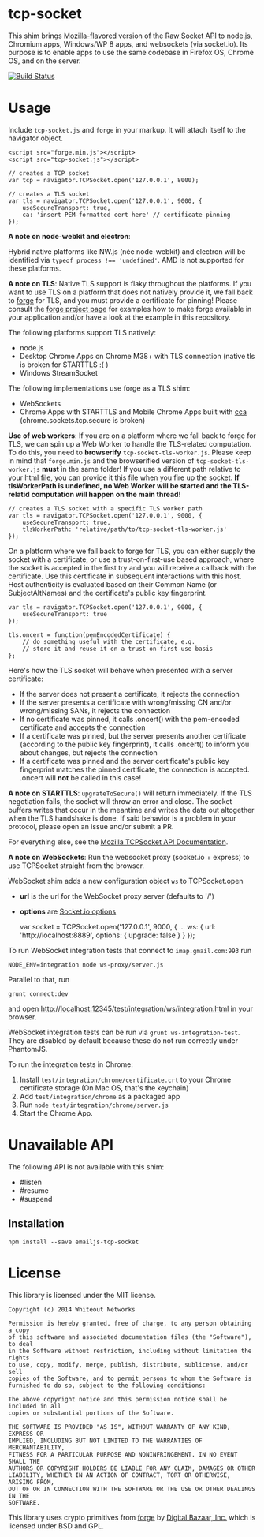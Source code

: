 tcp-socket
==========

This shim brings [Mozilla-flavored](https://developer.mozilla.org/en-US/docs/WebAPI/TCP_Socket) version of the [Raw Socket API](http://www.w3.org/TR/raw-sockets/) to node.js, Chromium apps, Windows/WP 8 apps, and websockets (via socket.io). Its purpose is to enable apps to use the same codebase in Firefox OS, Chrome OS, and on the server.

[![Build Status](https://travis-ci.org/emailjs/emailjs-tcp-socket.svg?branch=master)](https://travis-ci.org/emailjs/emailjs-tcp-socket)

# Usage

Include `tcp-socket.js` and `forge` in your markup. It will attach itself to the navigator object.

    <script src="forge.min.js"></script>
    <script src="tcp-socket.js"></script>

    // creates a TCP socket
    var tcp = navigator.TCPSocket.open('127.0.0.1', 8000);

    // creates a TLS socket
    var tls = navigator.TCPSocket.open('127.0.0.1', 9000, {
        useSecureTransport: true,
        ca: 'insert PEM-formatted cert here' // certificate pinning
    });

**A note on node-webkit and electron**:

Hybrid native platforms like NW.js (née node-webkit) and electron will be identified via `typeof process !== 'undefined'`. AMD is not supported for these platforms.

**A note on TLS**: Native TLS support is flaky throughout the platforms. If you want to use TLS on a platform that does not natively provide it, we fall back to [forge](https://github.com/digitalbazaar/forge) for TLS, and you must provide a certificate for pinning! Please consult the [forge project page](https://github.com/digitalbazaar/forge) for examples how to make forge available in your application and/or have a look at the example in this repository.

The following platforms support TLS natively:

* node.js
* Desktop Chrome Apps on Chrome M38+ with TLS connection (native tls is broken for STARTTLS :( )
* Windows StreamSocket

The following implementations use forge as a TLS shim:

* WebSockets
* Chrome Apps with STARTTLS and Mobile Chrome Apps built with [cca](https://github.com/MobileChromeApps/mobile-chrome-apps) (chrome.sockets.tcp.secure is broken)

**Use of web workers**: If you are on a platform where we fall back to forge for TLS, we can spin up a Web Worker to handle the TLS-related computation. To do this, you need to **browserify** `tcp-socket-tls-worker.js`. Please keep in mind that `forge.min.js` and the browserified version of `tcp-socket-tls-worker.js` **must** in the same folder! If you use a different path relative to your html file, you can provide it this file when you fire up the socket. **If tlsWorkerPath is undefined, no Web Worker will be started and the TLS-relatid computation will happen on the main thread!**

    // creates a TLS socket with a specific TLS worker path
    var tls = navigator.TCPSocket.open('127.0.0.1', 9000, {
        useSecureTransport: true,
        tlsWorkerPath: 'relative/path/to/tcp-socket-tls-worker.js'
    });

On a platform where we fall back to forge for TLS, you can either supply the socket with a certificate, or use a trust-on-first-use based approach, where the socket is accepted in the first try and you will receive a callback with the certificate. Use this certificate in subsequent interactions with this host. Host authenticity is evaluated based on their Common Name (or SubjectAltNames) and the certificate's public key fingerprint.

    var tls = navigator.TCPSocket.open('127.0.0.1', 9000, {
        useSecureTransport: true
    });

    tls.oncert = function(pemEncodedCertificate) {
        // do something useful with the certificate, e.g.
        // store it and reuse it on a trust-on-first-use basis
    };

Here's how the TLS socket will behave when presented with a server certificate:

* If the server does not present a certificate, it rejects the connection
* If the server presents a certificate with wrong/missing CN and/or wrong/missing SANs, it rejects the connection
* If no certificate was pinned, it calls .oncert() with the pem-encoded certificate and accepts the connection
* If a certificate was pinned, but the server presents another certificate (according to the public key fingerprint), it calls .oncert() to inform you about changes, but rejects the connection
* If a certificate was pinned and the server certificate's public key fingerprint matches the pinned certificate, the connection is accepted. .oncert will **not** be called in this case!

**A note on STARTTLS**: `upgrateToSecure()` will return immediately. If the TLS negotiation fails, the socket will throw an error and close. The socket buffers writes that occur in the meantime and writes the data out altogether when the TLS handshake is done. If said behavior is a problem in your protocol, please open an issue and/or submit a PR.

For everything else, see the [Mozilla TCPSocket API Documentation](https://developer.mozilla.org/en-US/docs/Web/API/TCPSocket).

**A note on WebSockets**: Run the websocket proxy (socket.io + express) to use TCPSocket straight from the browser.

WebSocket shim adds a new configuration object `ws` to TCPSocket.open

  * **url** is the url for the WebSocket proxy server (defaults to '/')
  * **options** are [Socket.io options](http://socket.io/docs/client-api/#io(url:string,-opts:object):socket)

    var socket = TCPSocket.open('127.0.0.1', 9000, {
        ...
        ws: {
            url: 'http://localhost:8889',
            options: {
                upgrade: false
            }
        }
    });

To run WebSocket integration tests that connect to `imap.gmail.com:993` run

    NODE_ENV=integration node ws-proxy/server.js

Parallel to that, run

    grunt connect:dev

and open [http://localhost:12345/test/integration/ws/integration.html](http://localhost:12345/test/integration/ws/integration.html) in your browser.

WebSocket integration tests can be run via `grunt ws-integration-test`. They are disabled by default because these do not run correctly under PhantomJS.

To run the integration tests in Chrome:

1) Install `test/integration/chrome/certificate.crt` to your Chrome certificate storage (On Mac OS, that's the keychain)
2) Add `test/integration/chrome` as a packaged app
3) Run `node test/integration/chrome/server.js`
4) Start the Chrome App.

# Unavailable API

The following API is not available with this shim:

* #listen
* #resume
* #suspend

## Installation

```
npm install --save emailjs-tcp-socket
```

# License

This library is licensed under the MIT license.

    Copyright (c) 2014 Whiteout Networks

    Permission is hereby granted, free of charge, to any person obtaining a copy
    of this software and associated documentation files (the "Software"), to deal
    in the Software without restriction, including without limitation the rights
    to use, copy, modify, merge, publish, distribute, sublicense, and/or sell
    copies of the Software, and to permit persons to whom the Software is
    furnished to do so, subject to the following conditions:

    The above copyright notice and this permission notice shall be included in all
    copies or substantial portions of the Software.

    THE SOFTWARE IS PROVIDED "AS IS", WITHOUT WARRANTY OF ANY KIND, EXPRESS OR
    IMPLIED, INCLUDING BUT NOT LIMITED TO THE WARRANTIES OF MERCHANTABILITY,
    FITNESS FOR A PARTICULAR PURPOSE AND NONINFRINGEMENT. IN NO EVENT SHALL THE
    AUTHORS OR COPYRIGHT HOLDERS BE LIABLE FOR ANY CLAIM, DAMAGES OR OTHER
    LIABILITY, WHETHER IN AN ACTION OF CONTRACT, TORT OR OTHERWISE, ARISING FROM,
    OUT OF OR IN CONNECTION WITH THE SOFTWARE OR THE USE OR OTHER DEALINGS IN THE
    SOFTWARE.

This library uses crypto primitives from [forge](https://github.com/digitalbazaar/forge) by [Digital Bazaar, Inc.](https://github.com/digitalbazaar) which is licensed under BSD and GPL.
